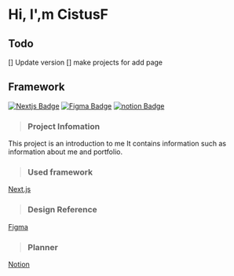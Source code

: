 # Hi, I',m CistusF  

## Todo
[] Update version
[] make projects for add page


## Framework
[![Nextjs Badge](https://img.shields.io/badge/-nextjs-black?style=flat-square&logo=nextdotjs)](http://nextjs.org)
[![Figma Badge](https://img.shields.io/badge/-figma-black?style=flat-square&logo=figma)](https://figma.com)
[![notion Badge](https://img.shields.io/badge/-notion-black?style=flat-square&logo=notion)](http://notion.so)

> ### Project Infomation
This project is an introduction to me
It contains information such as information about me and portfolio.  
  
> ### Used framework  
[Next.js](http://nextjs.org)  
  
> ### Design Reference  
[Figma](https://www.figma.com/file/NSnFgxGLsTBA0ykTlBxhfq/Cistusf?type=design&node-id=1%3A3&mode=design&t=WhTilTX2M1eLQGJ8-1)
  
> ### Planner  
[Notion](https://cistusf.notion.site/CistusF-8aa30831de48490fbcfe7631220132ca?pvs=4)
